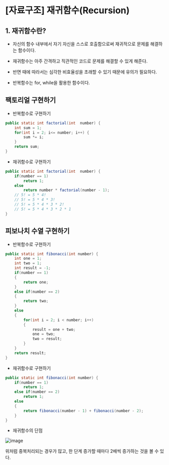 # [자료구조] 재귀함수(Recursion)

## 1. 재귀함수란?

- 자신의 함수 내부에서 자기 자신을 스스로 호출함으로써 재귀적으로 문제를 해결하는 함수이다.

- 재귀함수는 아주 간격하고 직관적인 코드로 문제를 해결할 수 있게 해준다.

- 반면 때에 따라서는 심각한 비효율성을 초래할 수 있기 때문에 유의가 필요하다.

- 반복함수는 for, while을 활용한 함수이다.

## 팩토리얼 구현하기

- 반복함수로 구현하기

```java
public static int factorial(int  number) {
    int sum = 1;
    for(int i = 2; i<= number; i++) {
        sum *= i;
    }
    return sum;
}
```

- 재귀함수로 구현하기

```java
public static int factorial(int  number) {
    if(number == 1)
        return 1;
    else
        return number * factorial(number - 1);
    // 5! = 5 * 4!
    // 5! = 5 * 4 * 3!
    // 5! = 5 * 4 * 3 * 2!
    // 5! = 5 * 4 * 3 * 2 * 1
}
```

## 피보나치 수열 구현하기

- 반복함수로 구현하기

```java
public static int fibonacci(int number) {
    int one = 1;
    int two = 1;
    int result = -1;
    if(number == 1)
    {
        return one;
    }
    else if(number == 2)
    {
        return two;
    }
    else
    {
        for(int i = 2; i < number; i++)
        {
            result = one + two;
            one = two;
            two = result;
        }
    }
    return result;
}
```
    
- 재귀함수로 구현하기

```java
public static int fibonacci(int number) {
    if(number == 1)
        return 1;
    else if(number == 2)
        return 1;
    else
    {
        return fibonacci(number - 1) + fibonacci(number - 2);
    }
}
```

- 재귀함수의 단점

![image](https://user-images.githubusercontent.com/66978721/104862940-e00f2000-5977-11eb-91bc-438c6326bc75.png)

위처럼 중복처리되는 경우가 많고, 한 단계 증가할 때마다 2배씩 증가하는 것을 볼 수 있다.
